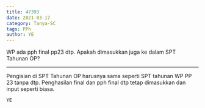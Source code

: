 ```yaml
---
title: 47393
date: 2021-03-17
category: Tanya-SC
tags: PPh
author: YE
---
```


WP ada pph final pp23 dtp. Apakah dimasukkan juga ke dalam SPT Tahunan OP?

---

Pengisian di SPT Tahunan OP harusnya sama seperti SPT tahunan WP PP 23 tanpa dtp. Penghasilan final dan pph final dtp tetap dimasukkan dan input seperti biasa.

`YE`
